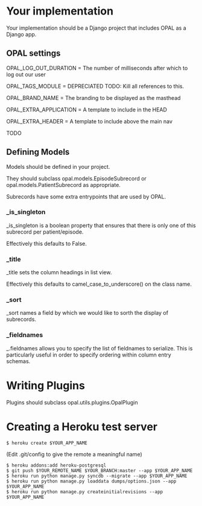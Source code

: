 # Your implementation


Your implementation should be a Django project that includes OPAL as a Django app.

## OPAL settings

OPAL_LOG_OUT_DURATION = The number of milliseconds after which to log out our user

OPAL_TAGS_MODULE = DEPRECIATED  TODO: Kill all references to this.

OPAL_BRAND_NAME = The branding to be displayed as the masthead

OPAL_EXTRA_APPLICATION = A template to include in the HEAD

OPAL_EXTRA_HEADER = A template to include above the main nav


TODO

## Defining Models

Models should be defined in your project.

They should subclass opal.models.EpisodeSubrecord or opal.models.PatientSubrecord as appropriate.

Subrecords have some extra entrypoints that are used by OPAL.

### _is_singleton

_is_singleton is a boolean property that ensures that there is only one of this subrecord per patient/episode.

Effectively this defaults to False.

### _title

_title sets the column headings in list view.

Effectively this defaults to camel_case_to_underscore() on the class name.

### _sort

_sort names a field by which we would like to sorth the display of subrecords.

### _fieldnames

_.fieldnames allows you to specify the list of fieldnames to serialize. This is particularly useful in order to specify ordering within column entry schemas.

# Writing Plugins

Plugins should subclass opal.utils.plugins.OpalPlugin

# Creating a Heroku test server

    $ heroku create $YOUR_APP_NAME

(Edit .git/config to give the remote a meaningful name)

    $ heroku addons:add heroku-postgresql
    $ git push $YOUR_REMOTE_NAME $YOUR_BRANCH:master --app $YOUR_APP_NAME
    $ heroku run python manage.py syncdb --migrate --app $YOUR_APP_NAME
    $ heroku run python manage.py loaddata dumps/options.json --app $YOUR_APP_NAME
    $ heroku run python manage.py createinitialrevisions --app $YOUR_APP_NAME